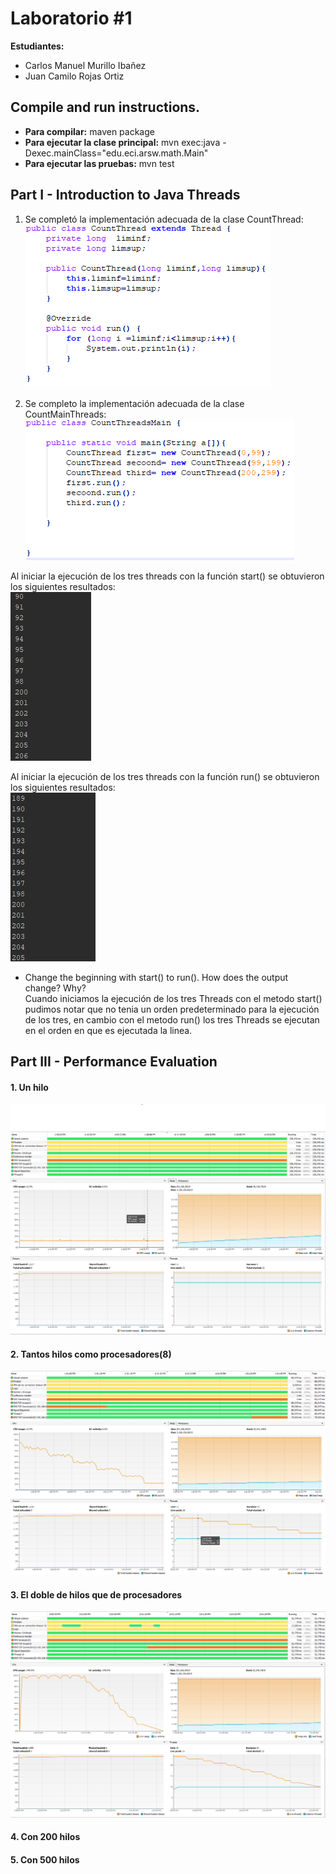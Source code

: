 # Laboratorio #1

**Estudiantes:** 
+ Carlos Manuel Murillo Ibañez
+ Juan Camilo Rojas Ortiz

## Compile and run instructions.
+ **Para compilar:** maven package
+ **Para ejecutar la clase principal:** mvn exec:java -Dexec.mainClass="edu.eci.arsw.math.Main"
+ **Para ejecutar las pruebas:** mvn test


## Part I - Introduction to Java Threads
1. Se completó la implementación adecuada de la clase CountThread: 
![](img/CountThread.png)

2. Se completo la implementación adecuada de la clase CountMainThreads: 
![](img/CountMainThreads.png)

Al iniciar la ejecución de los tres threads con la función start() se obtuvieron los siguientes resultados:  
![](img/start.png)

Al iniciar la ejecución de los tres threads con la función run() se obtuvieron los siguientes resultados:  
![](img/run.png)

+ Change the beginning with start() to run(). How does the output change? Why?  
Cuando iniciamos la ejecución de los tres Threads con el metodo start() pudimos 
notar que no tenia un orden predeterminado para la ejecución de los tres, en cambio 
con el metodo run() los tres Threads se ejecutan en el orden en que es ejecutada la linea.

## Part III - Performance Evaluation

#### 1. Un hilo

![](img/oneThread1.png)
![](img/oneThread.png)

#### 2. Tantos hilos como procesadores(8)

![](img/eighthThread1.png)
![](img/eighthThread.png)

#### 3. El doble de hilos que de procesadores

![](img/doubleThread1.png)
![](img/doubleThread.png)

#### 4. Con 200 hilos

#### 5. Con 500 hilos